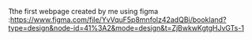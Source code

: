 Tthe first webpage created by me using figma :https://www.figma.com/file/YvVquF5p8mnfolz42adQBi/bookland?type=design&node-id=41%3A2&mode=design&t=ZjBwkwKgtgHJvGTs-1
